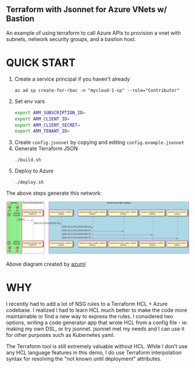 Terraform with Jsonnet for Azure VNets w/ Bastion
---------

An example of using terraform to call Azure APIs to provision a vnet with
subnets, network security groups,  and a bastion host.

# QUICK START

1. Create a service principal if you haven't already
    ```console
    az ad sp create-for-rbac -n "mycloud-1-sp" --role="Contributor"
    ```
1. Set env vars
    ```bash
    export ARM_SUBSCRIPTION_ID=
    export ARM_CLIENT_ID=
    export ARM_CLIENT_SECRET=
    export ARM_TENANT_ID=
    ```
1. Create `config.jsonnet` by copying and editing `config.example.jsonnet`
1. Generate Terraform JSON
    ```console
    ./build.sh
    ```
1. Deploy to Azure
    ```console
    ./deploy.sh
    ```

The above steps generate this network:

![PlantUML](docs/seq-mycloud.png)

Above diagram created by [azuml](https://github.com/navicore/azuml)

# WHY

I recently had to add a lot of NSG rules to a Terraform HCL + Azure codebase.  I realized
I had to learn HCL much better to make the code more maintainable or find a new way to
express the rules.  I considered two options, writing a code generator app that wrote HCL from a
config file - ie: making my own DSL, or try jsonnet.  jsonnet met my needs and I can use it
for other purposes such as Kubernetes yaml.

The Terraform tool is still extremely valuable without HCL.  While I don't use any HCL language
features in this demo, I do use Terraform interpolation syntax for resolving the
"not known until deployment" attributes.

